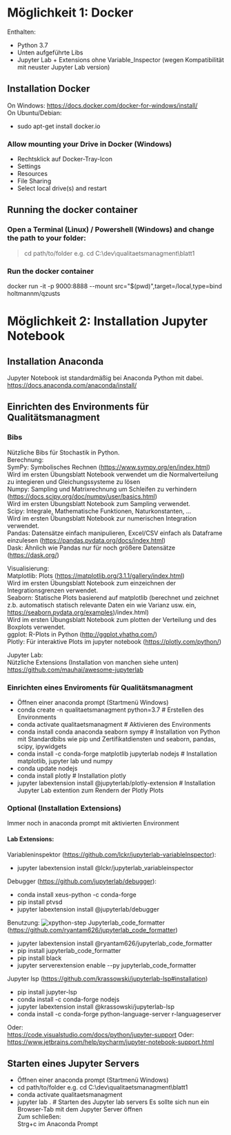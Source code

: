 # Möglichkeit 1: Docker
Enthalten:<br>
- Python 3.7<br>
- Unten aufgeführte Libs
- Jupyter Lab + Extensions ohne Variable_Inspector (wegen Kompatibilität mit neuster Jupyter Lab version)
## Installation Docker
On Windows: https://docs.docker.com/docker-for-windows/install/ <br>
On Ubuntu/Debian: <br>
- sudo apt-get install docker.io <br>

### Allow mounting your Drive in Docker (Windows)
- Rechtsklick auf Docker-Tray-Icon
- Settings
- Resources
- File Sharing
- Select local drive(s) and restart

## Running the docker container
### Open a Terminal (Linux) / Powershell (Windows) and change the path to your folder: 
> cd path/to/folder e.g. cd C:\dev\qualitaetsmanagment\blatt1

### Run the docker container
docker run -it -p 9000:8888 --mount src="$(pwd)",target=/local,type=bind holtmannm/qzusts


# Möglichkeit 2: Installation Jupyter Notebook

## Installation Anaconda
Jupyter Notebook ist standardmäßig bei Anaconda Python mit dabei. 
https://docs.anaconda.com/anaconda/install/

## Einrichten des Environments für Qualitätsmanagment
### Bibs
Nützliche Bibs für Stochastik in Python.<br>
Berechnung:<br>
SymPy: Symbolisches Rechnen (https://www.sympy.org/en/index.html)<br>
Wird im ersten Übungsblatt Notebook verwendet um die Normalverteilung zu integieren und Gleichungssysteme zu lösen <br>
Numpy: Sampling und Matrixrechnung um Schleifen zu verhindern (https://docs.scipy.org/doc/numpy/user/basics.html)<br>
Wird im ersten Übungsblatt Notebook zum Sampling verwendet.<br>
Scipy: Integrale, Mathematische Funktionen, Naturkonstanten, ...<br>
Wird im ersten Übungsblatt Notebook zur numerischen Integration verwendet. <br>
Pandas: Datensätze einfach manipulieren, Excel/CSV einfach als Dataframe einzulesen (https://pandas.pydata.org/docs/index.html)<br>
Dask: Ähnlich wie Pandas nur für noch größere Datensätze (https://dask.org/)<br>

Visualisierung:<br>
Matplotlib: Plots (https://matplotlib.org/3.1.1/gallery/index.html)<br>
Wird im ersten Übungsblatt Notebook zum einzeichnen der Integrationsgrenzen verwendet.<br>
Seaborn: Statische Plots basierend auf matplotlib (berechnet und zeichnet z.b. automatisch statisch relevante Daten ein wie Varianz usw. ein, https://seaborn.pydata.org/examples)/index.html)<br>
Wird im ersten Übungsblatt Notebook zum plotten der Verteilung und des Boxplots verwendet.<br>
ggplot: R-Plots in Python (http://ggplot.yhathq.com/)<br>
Plotly: Für interaktive Plots im jupyter notebook (https://plotly.com/python/)<br>

Jupyter Lab:<br>
Nützliche Extensions (Installation von manchen siehe unten)<br>
https://github.com/mauhai/awesome-jupyterlab <br>

### Einrichten eines Enviroments für Qualitätsmanagment

 - Öffnen einer anaconda prompt (Startmenü Windows)
 - conda create -n qualitaetsmanagment python=3.7 # Erstellen des Environments
 - conda activate qualitaetsmanagment  # Aktivieren des Environments
 - conda install conda anaconda seaborn sympy # Installation von Python mit Standardbibs wie pip und Zertifikatdiensten und seaborn, pandas, scipy, ipywidgets
 - conda install -c conda-forge matplotlib jupyterlab nodejs # Installation matplotlib, jupyter lab und numpy
 - conda update nodejs 
 - conda install plotly # Installation plotly  
 - jupyter labextension install @jupyterlab/plotly-extension # Installation Jupyter Lab extention zum Rendern der Plotly Plots
 ### Optional (Installation Extensions) 
 Immer noch in anaconda prompt mit aktivierten Environment
 
#### Lab Extensions:
 Variableninspektor (https://github.com/lckr/jupyterlab-variableInspector):
 - jupyter labextension install @lckr/jupyterlab_variableinspector 

Debugger (https://github.com/jupyterlab/debugger):
 - conda install xeus-python -c conda-forge
 - pip install ptvsd
 - jupyter labextension install @jupyterlab/debugger


Benutzung:
 ![xpython-step](https://user-images.githubusercontent.com/591645/80113902-2bc8a080-8583-11ea-8a8c-c7c0932107ae.gif)
 Jupyterlab_code_formatter (https://github.com/ryantam626/jupyterlab_code_formatter)
 - jupyter labextension install @ryantam626/jupyterlab_code_formatter
 - pip install jupyterlab_code_formatter
 - pip install black
 - jupyter serverextension enable --py jupyterlab_code_formatter
 
 Jupyter lsp (https://github.com/krassowski/jupyterlab-lsp#installation)
 - pip install jupyter-lsp
 - conda install -c conda-forge nodejs
 - jupyter labextension install @krassowski/jupyterlab-lsp
 - conda install -c conda-forge python-language-server r-languageserver
 

Oder:<br>
https://code.visualstudio.com/docs/python/jupyter-support
Oder:
https://www.jetbrains.com/help/pycharm/jupyter-notebook-support.html

## Starten eines Jupyter Servers
- Öffnen einer anaconda prompt (Startmenü Windows)
- cd path/to/folder e.g. cd C:\dev\qualitaetsmanagment\blatt1
- conda activate qualitaetsmanagment 
- jupyter lab . # Starten des Jupyter lab servers
Es sollte sich nun ein Browser-Tab mit dem Jupyter Server öffnen <br>
Zum schließen:<br>
Strg+c im Anaconda Prompt




